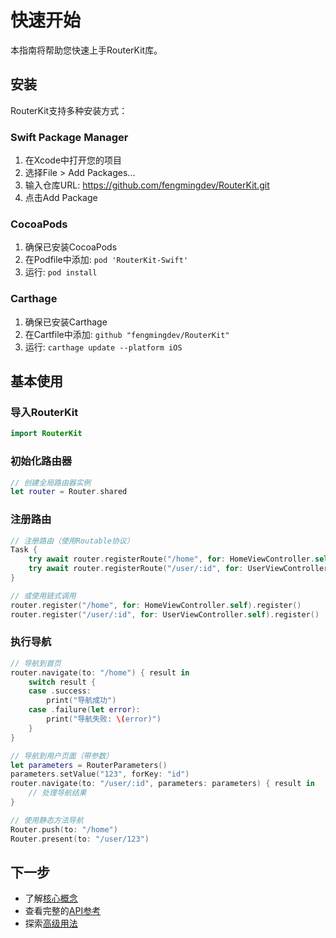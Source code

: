 # 快速开始

本指南将帮助您快速上手RouterKit库。

## 安装

RouterKit支持多种安装方式：

### Swift Package Manager

1. 在Xcode中打开您的项目
2. 选择File > Add Packages...
3. 输入仓库URL: https://github.com/fengmingdev/RouterKit.git
4. 点击Add Package

### CocoaPods

1. 确保已安装CocoaPods
2. 在Podfile中添加: `pod 'RouterKit-Swift'`
3. 运行: `pod install`

### Carthage

1. 确保已安装Carthage
2. 在Cartfile中添加: `github "fengmingdev/RouterKit"`
3. 运行: `carthage update --platform iOS`

## 基本使用

### 导入RouterKit

```swift
import RouterKit
```

### 初始化路由器

```swift
// 创建全局路由器实例
let router = Router.shared
```

### 注册路由

```swift
// 注册路由（使用Routable协议）
Task {
    try await router.registerRoute("/home", for: HomeViewController.self)
    try await router.registerRoute("/user/:id", for: UserViewController.self)
}

// 或使用链式调用
router.register("/home", for: HomeViewController.self).register()
router.register("/user/:id", for: UserViewController.self).register()
```

### 执行导航

```swift
// 导航到首页
router.navigate(to: "/home") { result in
    switch result {
    case .success:
        print("导航成功")
    case .failure(let error):
        print("导航失败: \(error)")
    }
}

// 导航到用户页面（带参数）
let parameters = RouterParameters()
parameters.setValue("123", forKey: "id")
router.navigate(to: "/user/:id", parameters: parameters) { result in
    // 处理导航结果
}

// 使用静态方法导航
Router.push(to: "/home")
Router.present(to: "/user/123")
```

## 下一步

- 了解[核心概念](CoreConcepts/README.md)
- 查看完整的[API参考](APIReference/README.md)
- 探索[高级用法](AdvancedUsage/README.md)